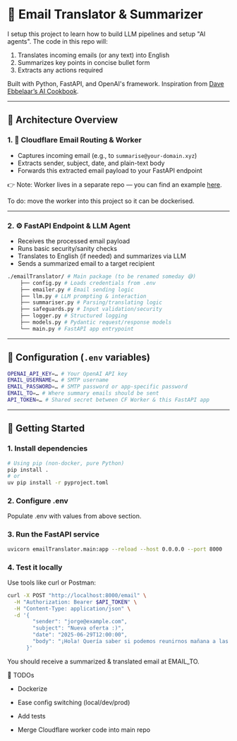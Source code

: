 # 📧 Email Translator & Summarizer

I setup this project to learn how to build LLM pipelines and setup "AI agents". The code in this repo will:

1. Translates incoming emails (or any text) into English  
2. Summarizes key points in concise bullet form  
3. Extracts any actions required

Built with Python, FastAPI, and OpenAI's framework. Inspiration from [Dave Ebbelaar’s AI Cookbook](https://github.com/daveebbelaar/ai-cookbook).

---

## 🧠 Architecture Overview

### 1. 📨 Cloudflare Email Routing & Worker

- Captures incoming email (e.g., to `summarise@your-domain.xyz`)
- Extracts sender, subject, date, and plain-text body
- Forwards this extracted email payload to your FastAPI endpoint

👉 Note: Worker lives in a separate repo — you can find an example [here](https://github.com/peteD900/cf-worker-summariser).

To do: move the worker into this project so it can be dockerised.

---

### 2. ⚙️ FastAPI Endpoint & LLM Agent

- Receives the processed email payload  
- Runs basic security/sanity checks  
- Translates to English (if needed) and summarizes via LLM  
- Sends a summarized email to a target recipient  

```bash
./emailTranslator/ # Main package (to be renamed someday 😅)
    ├── config.py # Loads credentials from .env
    ├── emailer.py # Email sending logic
    ├── llm.py # LLM prompting & interaction
    ├── summariser.py # Parsing/translating logic
    ├── safeguards.py # Input validation/security
    ├── logger.py # Structured logging
    ├── models.py # Pydantic request/response models
    └── main.py # FastAPI app entrypoint
```

---

## 🔧 Configuration (`.env` variables)

```bash
OPENAI_API_KEY=… # Your OpenAI API key
EMAIL_USERNAME=… # SMTP username
EMAIL_PASSWORD=… # SMTP password or app-specific password
EMAIL_TO=… # Where summary emails should be sent
API_TOKEN=… # Shared secret between CF Worker & this FastAPI app
```


---

## 🚀 Getting Started

### 1. Install dependencies

```bash
# Using pip (non‑docker, pure Python)
pip install .
# or
uv pip install -r pyproject.toml
```

### 2. Configure .env

Populate .env with values from above section.

### 3. Run the FastAPI service

```bash
uvicorn emailTranslator.main:app --reload --host 0.0.0.0 --port 8000
```

### 4. Test it locally

Use tools like curl or Postman:

```bash
curl -X POST "http://localhost:8000/email" \
  -H "Authorization: Bearer $API_TOKEN" \
  -H "Content-Type: application/json" \
  -d '{
        "sender": "jorge@example.com",
        "subject": "Nueva oferta :)",
        "date": "2025-06-29T12:00:00",
        "body": "¡Hola! Quería saber si podemos reunirnos mañana a las 2."
      }'
```

You should receive a summarized & translated email at EMAIL_TO.

🧩 TODOs

 - Dockerize

 - Ease config switching (local/dev/prod)

 - Add tests

 - Merge Cloudflare worker code into main repo